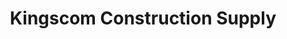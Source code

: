 ---
title: "Kingscom Construction Supply"
url: /tagaytay/kingscom-construction-supply/
shop: doityourself
---